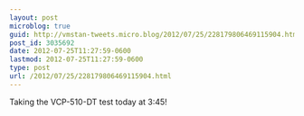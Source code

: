 ```yaml
---
layout: post
microblog: true
guid: http://vmstan-tweets.micro.blog/2012/07/25/228179806469115904.html
post_id: 3035692
date: 2012-07-25T11:27:59-0600
lastmod: 2012-07-25T11:27:59-0600
type: post
url: /2012/07/25/228179806469115904.html
---
```

Taking the VCP-510-DT test today at 3:45!
